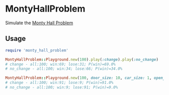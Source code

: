 # MontyHallProblem

Simulate the [Monty Hall Problem](https://en.wikipedia.org/wiki/Monty_Hall_problem)

## Usage

```ruby
require 'monty_hall_problem'

MontyHallProblem::Playground.new(100).play(:change).play(:no_change)
# change - all:100; win:69; lose:31; P(win)=69.0%
# no_change - all:100; win:34; lose:66; P(win)=34.0%

MontyHallProblem::Playground.new(100, door_size: 10, car_size: 1, open_size: 8).play(:change).play(:no_change)
# change - all:100; win:91; lose:9; P(win)=91.0%
# no_change - all:100; win:9; lose:91; P(win)=9.0%
```
